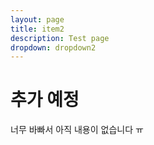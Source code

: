 ```yaml
---
layout: page
title: item2
description: Test page
dropdown: dropdown2
---
```

# 추가 예정
너무 바빠서 아직 내용이 없습니다 ㅠ
